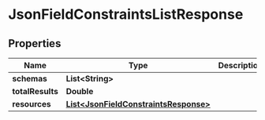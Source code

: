 

# JsonFieldConstraintsListResponse


## Properties

| Name | Type | Description | Notes |
|------------ | ------------- | ------------- | -------------|
|**schemas** | **List&lt;String&gt;** |  |  [optional] |
|**totalResults** | **Double** |  |  [optional] |
|**resources** | [**List&lt;JsonFieldConstraintsResponse&gt;**](JsonFieldConstraintsResponse.md) |  |  [optional] |



